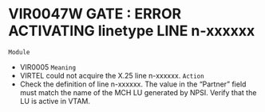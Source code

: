 # VIR0047W GATE : ERROR ACTIVATING linetype LINE n-xxxxxx
`Module`
- VIR0005
`Meaning`
- VIRTEL could not acquire the X.25 line n-xxxxxx.
`Action`
- Check the definition of line n-xxxxxx. The value in the “Partner” field must match the name of the MCH LU generated by NPSI. Verify that the LU is active in VTAM.

